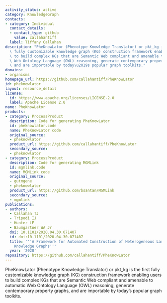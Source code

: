 ```yaml
---
activity_status: active
category: KnowledgeGraph
contacts:
- category: Individual
  contact_details:
  - contact_type: github
    value: callahantiff
  label: Tiffany Callahan
description: "PheKnowLator (Phenotype Knowledge Translator) or pkt_kg is the first\
  \ fully customizable knowledge graph (KG) construction framework enabling users\
  \ to build complex KGs that are Semantic Web compliant and amenable to automatic\
  \ Web Ontology Language (OWL) reasoning, generate contemporary property graphs,\
  \ and are importable by today\u2019s popular graph toolkits."
domains:
- organisms
homepage_url: https://github.com/callahantiff/PheKnowLator
id: pheknowlator
layout: resource_detail
license:
  id: https://www.apache.org/licenses/LICENSE-2.0
  label: Apache License 2.0
name: PheKnowLator
products:
- category: ProcessProduct
  description: Code for generating PheKnowLator
  id: pheknowlator.code
  name: PheKnowLator code
  original_source:
  - pheknowlator
  product_url: https://github.com/callahantiff/PheKnowLator
  secondary_source:
  - pheknowlator
- category: ProcessProduct
  description: Code for generating MGMLink
  id: mgmlink.code
  name: MGMLink code
  original_source:
  - gutmgene
  - pheknowlator
  product_url: https://github.com/bsantan/MGMLink
  secondary_source:
  - mgmlink
publications:
- authors:
  - Callahan TJ
  - Tripodi IJ
  - Hunter LE
  - Baumgartner WA Jr
  doi: 10.1101/2020.04.30.071407
  id: doi:10.1101/2020.04.30.071407
  title: '''A Framework for Automated Construction of Heterogeneous Large-Scale Biomedical
    Knowledge Graphs'''
  year: '2020'
repository: https://github.com/callahantiff/PheKnowLator
---
```

PheKnowLator (Phenotype Knowledge Translator) or pkt_kg is the first fully customizable 
knowledge graph (KG) construction framework enabling users to build complex KGs that 
are Semantic Web compliant and amenable to automatic Web Ontology Language (OWL) 
reasoning, generate contemporary property graphs, and are importable by today’s popular 
graph toolkits.